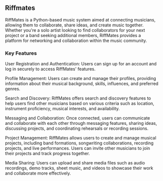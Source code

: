 ## Riffmates
RiffMates is a Python-based music system aimed at connecting musicians, allowing them to collaborate, share ideas, and create music together. Whether you're a solo artist looking to find collaborators for your next project or a band seeking additional members, RiffMates provides a platform for networking and collaboration within the music community.

### Key Features

User Registration and Authentication: Users can sign up for an account and log in securely to access RiffMates' features.

Profile Management: Users can create and manage their profiles, providing information about their musical background, skills, influences, and preferred genres.

Search and Discovery: RiffMates offers search and discovery features to help users find other musicians based on various criteria such as location, instrument proficiency, musical interests, and availability.

Messaging and Collaboration: Once connected, users can communicate and collaborate with each other through messaging features, sharing ideas, discussing projects, and coordinating rehearsals or recording sessions.

Project Management: RiffMates allows users to create and manage musical projects, including band formations, songwriting collaborations, recording projects, and live performances. Users can invite other musicians to join their projects and track progress together.

Media Sharing: Users can upload and share media files such as audio recordings, demo tracks, sheet music, and videos to showcase their work and collaborate more effectively.


